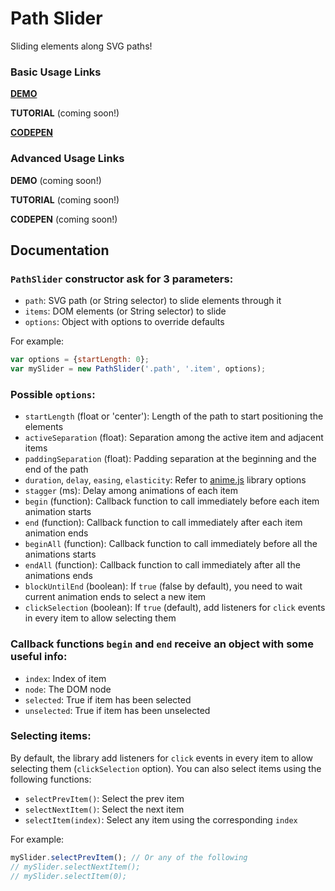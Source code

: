 # Path Slider

Sliding elements along SVG paths!

### Basic Usage Links

[**DEMO**](http://lmgonzalves.github.io/path-slider/)

**TUTORIAL** (coming soon!)

[**CODEPEN**](https://codepen.io/lmgonzalves/full/dmbmpQ/)

### Advanced Usage Links

**DEMO** (coming soon!)

**TUTORIAL** (coming soon!)

**CODEPEN** (coming soon!)

## Documentation

### `PathSlider` constructor ask for 3 parameters:

- `path`: SVG path (or String selector) to slide elements through it
- `items`: DOM elements (or String selector) to slide
- `options`: Object with options to override defaults

For example:

```js
var options = {startLength: 0};
var mySlider = new PathSlider('.path', '.item', options);
```

### Possible `options`:

- `startLength` (float or 'center'): Length of the path to start positioning the elements
- `activeSeparation` (float): Separation among the active item and adjacent items
- `paddingSeparation` (float): Padding separation at the beginning and the end of the path
- `duration`, `delay`, `easing`, `elasticity`: Refer to [anime.js](http://animejs.com/) library options
- `stagger` (ms): Delay among animations of each item
- `begin` (function): Callback function to call immediately before each item animation starts
- `end` (function): Callback function to call immediately after each item animation ends
- `beginAll` (function): Callback function to call immediately before all the animations starts
- `endAll` (function): Callback function to call immediately after all the animations ends
- `blockUntilEnd` (boolean): If `true` (false by default), you need to wait current animation ends to select a new item
- `clickSelection` (boolean): If `true` (default), add listeners for `click` events in every item to allow selecting them

### Callback functions `begin` and `end` receive an object with some useful info:

- `index`: Index of item
- `node`: The DOM node
- `selected`: True if item has been selected
- `unselected`: True if item has been unselected

### Selecting items:

By default, the library add listeners for `click` events in every item to allow selecting them (`clickSelection` option). You can also select items using the following functions:

- `selectPrevItem()`: Select the prev item
- `selectNextItem()`: Select the next item
- `selectItem(index)`: Select any item using the corresponding `index`

For example:

```js
mySlider.selectPrevItem(); // Or any of the following
// mySlider.selectNextItem();
// mySlider.selectItem(0);
```
